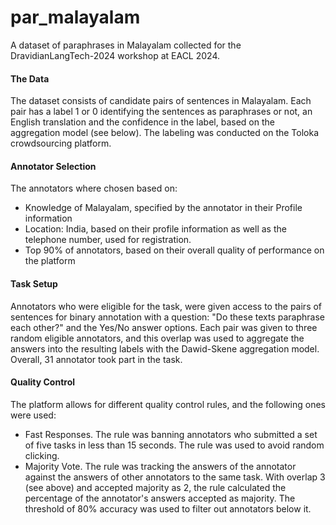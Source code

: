 # par_malayalam
A dataset of paraphrases in Malayalam collected for the DravidianLangTech-2024 workshop at EACL 2024.

#### The Data
The dataset consists of candidate pairs of sentences in Malayalam. Each pair has a label 1 or 0 identifying the sentences as paraphrases or not, an English translation and the confidence in the label, based on the aggregation model (see below).
The labeling was conducted on the Toloka crowdsourcing platform.

#### Annotator Selection
The annotators where chosen based on:
- Knowledge of Malayalam, specified by the annotator in their Profile information
- Location: India, based on their profile information as well as the telephone number, used for registration.
- Top 90% of annotators, based on their overall quality of performance on the platform

#### Task Setup
Annotators who were eligible for the task, were given access to the pairs of sentences for binary annotation with a question: "Do these texts paraphrase each other?" and the Yes/No answer options.
Each pair was given to three random eligible annotators, and this overlap was used to aggregate the answers into the resulting labels with the Dawid-Skene aggregation model.
Overall, 31 annotator took part in the task.

#### Quality Control
The platform allows for different quality control rules, and the following ones were used:
- Fast Responses. The rule was banning annotators who submitted a set of five tasks in less than 15 seconds. The rule was used to avoid random clicking.
- Majority Vote. The rule was tracking the answers of the annotator against the answers of other annotators to the same task. With overlap 3 (see above) and accepted majority as 2, the rule calculated the percentage of the annotator's answers accepted as majority. The threshold of 80% accuracy was used to filter out annotators below it.
